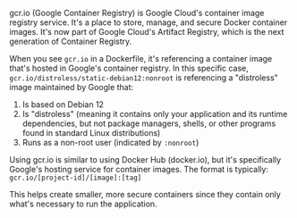 gcr.io (Google Container Registry) is Google Cloud's container image registry service. It's a place to store, manage, and secure Docker container images. It's now part of Google Cloud's Artifact Registry, which is the next generation of Container Registry.

When you see `gcr.io` in a Dockerfile, it's referencing a container image that's hosted in Google's container registry. In this specific case, `gcr.io/distroless/static-debian12:nonroot` is referencing a "distroless" image maintained by Google that:

1. Is based on Debian 12
2. Is "distroless" (meaning it contains only your application and its runtime dependencies, but not package managers, shells, or other programs found in standard Linux distributions)
3. Runs as a non-root user (indicated by `:nonroot`)

Using gcr.io is similar to using Docker Hub (docker.io), but it's specifically Google's hosting service for container images. The format is typically:
`gcr.io/[project-id]/[image]:[tag]`

This helps create smaller, more secure containers since they contain only what's necessary to run the application.
